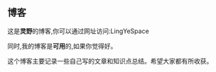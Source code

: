 ## 博客

这是**灵野**的博客,你可以通过网址访问:<a>LingYeSpace</a>

同时,我的博客是**可用**的,如果你觉得好。

这个博客主要记录一些自己写的文章和知识点总结。希望大家都有所收获。